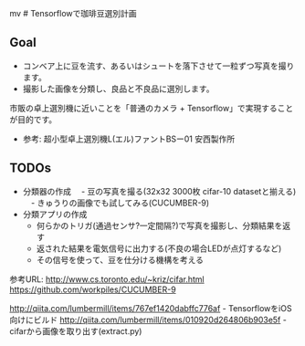 mv # Tensorflowで珈琲豆選別計画

## Goal
- コンベア上に豆を流す、あるいはシュートを落下させて一粒ずつ写真を撮ります。
- 撮影した画像を分類し、良品と不良品に選別します。

市販の卓上選別機に近いことを「普通のカメラ + Tensorflow」で実現することが目的です。

- 参考: 超小型卓上選別機L(エル)ファントBSー01 安西製作所

## TODOs
- 分類器の作成
　- 豆の写真を撮る(32x32 3000枚 cifar-10 datasetと揃える)
　- きゅうりの画像でも試してみる(CUCUMBER-9)
- 分類アプリの作成
  - 何らかのトリガ(通過センサ?一定間隔?)で写真を撮影し、分類結果を返す
  - 返された結果を電気信号に出力する(不良の場合LEDが点灯するなど)
  - その信号を使って、豆を仕分ける機構を考える

参考URL:
http://www.cs.toronto.edu/~kriz/cifar.html
https://github.com/workpiles/CUCUMBER-9


http://qiita.com/lumbermill/items/767ef1420dabffc776af - TensorflowをiOS向けにビルド
http://qiita.com/lumbermill/items/010920d264806b903e5f - cifarから画像を取り出す(extract.py)
